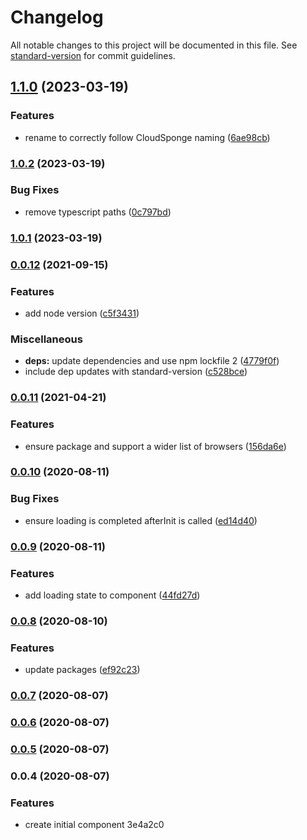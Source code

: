 # Changelog

All notable changes to this project will be documented in this file. See [standard-version](https://github.com/conventional-changelog/standard-version) for commit guidelines.

## [1.1.0](https://github.com/domness/cloudsponge-vue/compare/v1.0.2...v1.1.0) (2023-03-19)


### Features

* rename to correctly follow CloudSponge naming ([6ae98cb](https://github.com/domness/cloudsponge-vue/commit/6ae98cb72aac91bd0eefd9da207f58d4f03f79e6))

### [1.0.2](https://github.com/domness/cloudsponge-vue/compare/v1.0.1...v1.0.2) (2023-03-19)


### Bug Fixes

* remove typescript paths ([0c797bd](https://github.com/domness/cloudsponge-vue/commit/0c797bd730f1c79058d81e8f02b3582731c5aff7))

### [1.0.1](https://github.com/domness/cloudsponge-vue/compare/v0.0.12...v1.0.1) (2023-03-19)

### [0.0.12](https://github.com/domness/cloudsponge-vue/compare/v0.0.11...v0.0.12) (2021-09-15)


### Features

* add node version ([c5f3431](https://github.com/domness/cloudsponge-vue/commit/c5f343113c6b74da27776bd67a498b53abc5eba0))


### Miscellaneous

* **deps:** update dependencies and use npm lockfile 2 ([4779f0f](https://github.com/domness/cloudsponge-vue/commit/4779f0f31bf4610ab17b9d00774072547b884376))
* include dep updates with standard-version ([c528bce](https://github.com/domness/cloudsponge-vue/commit/c528bcee0b718d48e29b06b901a29439fb1a5d6a))

### [0.0.11](https://github.com/domness/cloudsponge-vue/compare/v0.0.10...v0.0.11) (2021-04-21)


### Features

* ensure package and support a wider list of browsers ([156da6e](https://github.com/domness/cloudsponge-vue/commit/156da6e41e916a8870af60b876d3fbf0fc909ee8))

### [0.0.10](https://github.com/domness/cloudsponge-vue/compare/v0.0.9...v0.0.10) (2020-08-11)


### Bug Fixes

* ensure loading is completed afterInit is called ([ed14d40](https://github.com/domness/cloudsponge-vue/commit/ed14d40378d914152894c1161ba8bbf2110e4bea))

### [0.0.9](https://github.com/domness/cloudsponge-vue/compare/v0.0.8...v0.0.9) (2020-08-11)


### Features

* add loading state to component ([44fd27d](https://github.com/domness/cloudsponge-vue/commit/44fd27db2fcf8bed697329c220bab91329003c58))

### [0.0.8](https://github.com/domness/cloudsponge-vue/compare/v0.0.6...v0.0.8) (2020-08-10)


### Features

* update packages ([ef92c23](https://github.com/domness/cloudsponge-vue/commit/ef92c2381d7cc6fd017e6c8e7a33cfc796a9ed5a))

### [0.0.7](https://github.com/domness/cloudsponge-vue/compare/v0.0.6...v0.0.7) (2020-08-07)

### [0.0.6](https://github.com/domness/cloudsponge-vue/compare/v0.0.5...v0.0.6) (2020-08-07)

### [0.0.5](https://github.com/domness/cloudsponge-vue/compare/v0.0.4...v0.0.5) (2020-08-07)

### 0.0.4 (2020-08-07)


### Features

* create initial component 3e4a2c0
